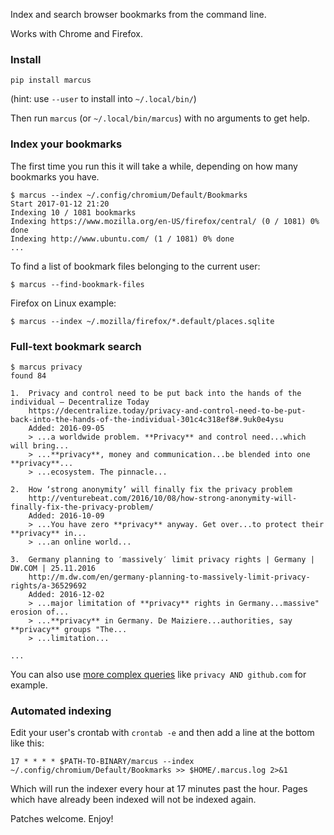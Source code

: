 Index and search browser bookmarks from the command line.

Works with Chrome and Firefox.

### Install

	pip install marcus

(hint: use `--user` to install into `~/.local/bin/`)

Then run `marcus` (or `~/.local/bin/marcus`) with no arguments to get help.

### Index your bookmarks

The first time you run this it will take a while, depending on how many bookmarks you have.

	$ marcus --index ~/.config/chromium/Default/Bookmarks
	Start 2017-01-12 21:20
	Indexing 10 / 1081 bookmarks
	Indexing https://www.mozilla.org/en-US/firefox/central/ (0 / 1081) 0% done
	Indexing http://www.ubuntu.com/ (1 / 1081) 0% done
	...

To find a list of bookmark files belonging to the current user:

	$ marcus --find-bookmark-files

Firefox on Linux example:

	$ marcus --index ~/.mozilla/firefox/*.default/places.sqlite

### Full-text bookmark search

	$ marcus privacy
	found 84
	
	1. 	Privacy and control need to be put back into the hands of the individual – Decentralize Today
		https://decentralize.today/privacy-and-control-need-to-be-put-back-into-the-hands-of-the-individual-301c4c318ef8#.9uk0e4ysu
		Added: 2016-09-05
		> ...a worldwide problem. **Privacy** and control need...which will bring...
		> ...**privacy**, money and communication...be blended into one **privacy**...
		> ...ecosystem. The pinnacle...
	
	2. 	How ‘strong anonymity’ will finally fix the privacy problem
		http://venturebeat.com/2016/10/08/how-strong-anonymity-will-finally-fix-the-privacy-problem/
		Added: 2016-10-09
		> ...You have zero **privacy** anyway. Get over...to protect their **privacy** in...
		> ...an online world...
	
	3. 	Germany planning to ′massively′ limit privacy rights | Germany | DW.COM | 25.11.2016
		http://m.dw.com/en/germany-planning-to-massively-limit-privacy-rights/a-36529692
		Added: 2016-12-02
		> ...major limitation of **privacy** rights in Germany...massive" erosion of...
		> ...**privacy** in Germany. De Maiziere...authorities, say **privacy** groups "The...
		> ...limitation...
	
	...

You can also use [more complex queries](https://whoosh.readthedocs.io/en/latest/querylang.html) like `privacy AND github.com` for example.

### Automated indexing

Edit your user's crontab with `crontab -e` and then add a line at the bottom like this:

	17 * * * * $PATH-TO-BINARY/marcus --index ~/.config/chromium/Default/Bookmarks >> $HOME/.marcus.log 2>&1

Which will run the indexer every hour at 17 minutes past the hour. Pages which have already been indexed will not be indexed again.

Patches welcome. Enjoy!
